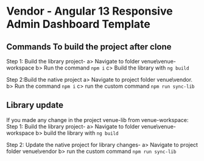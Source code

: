 # Vendor -  Angular 13 Responsive Admin Dashboard Template 

## Commands To build the project after clone

Step 1: Build the library project-
  a> Navigate to folder venue\venue-workspace
  b> Run the command `npm i`
  c> Build the library with `ng build`

Step 2:Build the native project
    a> Navigate to project folder venue\vendor.
    b> Run the command `npm i`
    c> run the custom command `npm run sync-lib`

## Library update
If you made any change in the project venue-lib from venue-workspace:
Step 1: Build the library project-
  a> Navigate to folder venue\venue-workspace
  b> build the library with `ng build`

Step 2: Update the native project for library changes- 
  a> Navigate to project folder venue\vendor
  b> run the custom command `npm run sync-lib`

